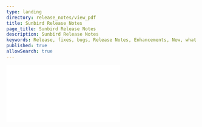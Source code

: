 ```yaml
---
type: landing
directory: release_notes/view_pdf
title: Sunbird Release Notes
page_title: Sunbird Release Notes
description: Sunbird Release Notes
keywords: Release, fixes, bugs, Release Notes, Enhancements, New, what's new, version
published: true
allowSearch: true
---
```

<iframe frameborder="0" allowfullscreen="" src="pages/release_notes/source_releasenotefiles/release_note_v1-4-0_feb2018.pdf"></iframe>

